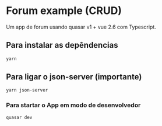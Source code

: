 # Forum example (CRUD)

Um app de forum usando quasar v1 + vue 2.6 com Typescript. 

## Para instalar as depêndencias
```bash
yarn
```

## Para ligar o json-server (importante)
```bash
yarn json-server
```

### Para startar o App em modo de desenvolvedor
```bash
quasar dev
```



